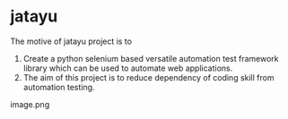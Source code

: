 # jatayu
The motive of jatayu project is to 
1. Create a python selenium based versatile automation test framework library which can be used to automate web applications.
2. The aim of this project is to reduce dependency of coding skill from automation testing.

image.png
